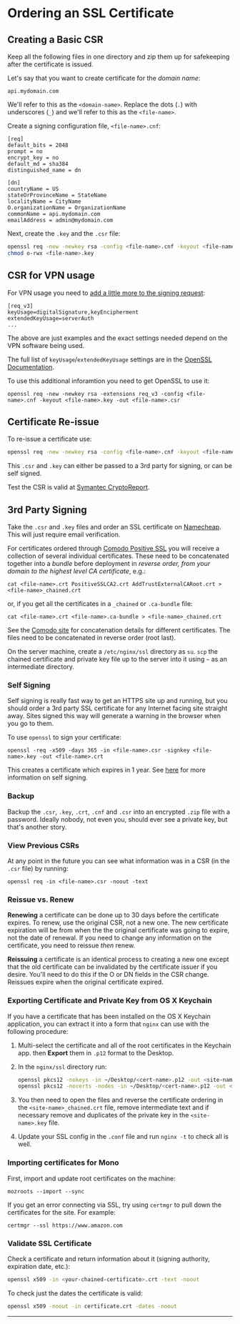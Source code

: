 # Ordering an SSL Certificate

## Creating a Basic CSR

Keep all the following files in one directory and zip them up for safekeeping after the certificate is issued.

Let's say that you want to create certificate for the _domain name_:

    api.mydomain.com

We'll refer to this as the `<domain-name>`. Replace the dots (`.`) with underscores (`_`) and we'll refer to this as the `<file-name>`.

Create a signing configuration file, `<file-name>.cnf`:

```
[req]
default_bits = 2048
prompt = no
encrypt_key = no
default_md = sha384
distinguished_name = dn

[dn]
countryName = US
stateOrProvinceName = StateName
localityName = CityName
O.organizationName = OrganizationName
commonName = api.mydomain.com
emailAddress = admin@mydomain.com
```

Next, create the `.key` and the `.csr` file:

```bash
openssl req -new -newkey rsa -config <file-name>.cnf -keyout <file-name>.key -out <file-name>.csr
chmod o-rwx <file-name>.key
```

## CSR for VPN usage

For VPN usage you need to [add a little more to the signing request](https://blogs.technet.microsoft.com/rrasblog/2009/06/10/what-type-of-certificate-to-install-on-the-vpn-server/):

```
[req_v3]
keyUsage=digitalSignature,keyEncipherment
extendedKeyUsage=serverAuth
...
```

The above are just examples and the exact settings needed depend on the VPN software being used.

The full list of `keyUsage`/`extendedKeyUsage` settings are in the [OpenSSL Documentation](https://www.openssl.org/docs/manmaster/man5/x509v3_config.html).

To use this additional inforamtion you need to get OpenSSL to use it:

```
openssl req -new -newkey rsa -extensions req_v3 -config <file-name>.cnf -keyout <file-name>.key -out <file-name>.csr
```

## Certificate Re-issue

To re-issue a certificate use:

```bash
openssl req -new -newkey rsa -config <file-name>.cnf -keyout <file-name>.key -out <file-name>.csr
```

This `.csr` and `.key` can either be passed to a 3rd party for signing, or can be self signed.

Test the CSR is valid at [Symantec CryptoReport](https://cryptoreport.websecurity.symantec.com/checker/views/csrCheck.jsp).

## 3rd Party Signing

Take the `.csr` and `.key` files and order an SSL certificate on [Namecheap](http://namecheap.com). This will just require email verification.

For certificates ordered through [Comodo Positive SSL](http://positivessl.com) you will receive a collection of several individual certificates. These need to be concatenated together into a _bundle_ before deployment in _reverse order, from your domain to the highest level CA certificate_, e.g.:

    cat <file-name>.crt PositiveSSLCA2.crt AddTrustExternalCARoot.crt > <file-name>_chained.crt

or, if you get all the certificates in a `_chained` or `.ca-bundle` file:

    cat <file-name>.crt <file-name>.ca-bundle > <file-name>_chained.crt

See the [Comodo site][3] for concatenation details for different certificates. The files need to be concatenated in reverse order (root last).

On the server machine, create a `/etc/nginx/ssl` directory as `su`. `scp` the chained certificate and private key file up to the server into it using `~` as an intermediate directory.

### Self Signing

Self signing is really fast way to get an HTTPS site up and running, but you should order a 3rd party SSL certificate for any Internet facing site straight away. Sites signed this way will generate a warning in the browser when you go to them.

To use `openssl` to sign your certificate:

    openssl -req -x509 -days 365 -in <file-name>.csr -signkey <file-name>.key -out <file-name>.crt

This creates a certificate which expires in 1 year. See [here][2] for more information on self signing.

### Backup

Backup the `.csr`, `.key`, `.crt`, `.cnf` and `.csr` into an encrypted `.zip` file with a password. Ideally nobody, not even you, should ever see a private key, but that's another story.

### View Previous CSRs

At any point in the future you can see what information was in a CSR (in the `.csr` file) by running:

    openssl req -in <file-name>.csr -noout -text

### Reissue vs. Renew

**Renewing** a certificate can be done up to 30 days before the certificate expires. To renew, use the original CSR, not a new one. The new certificate expiration will be from when the the original certificate was going to expire, not the date of renewal. If you need to change any information on the certificate, you need to reissue _then_ renew.

**Reissuing** a certificate is an identical process to creating a new one except that the old certificate can be invalidated by the certificate issuer if you desire. You'll need to do this if the O or DN fields in the CSR change. Reissues expire when the original certificate expired.

### Exporting Certificate and Private Key from OS X Keychain

If you have a certificate that has been installed on the OS X Keychain application, you can extract it into a form that `nginx` can use with the following procedure:

1. Multi-select the certificate and all of the root certificates in the Keychain app. then **Export** them in `.p12` format to the Desktop.
2. In the `nginx/ssl` directory run:

   ```bash
   openssl pkcs12 -nokeys -in ~/Desktop/<cert-name>.p12 -out <site-name>_chained.crt
   openssl pkcs12 -nocerts -nodes -in ~/Desktop/<cert-name>.p12 -out <site-name>.key
   ```

3. You then need to open the files and reverse the certificate ordering in the `<site-name>_chained.crt` file, remove intermediate text and if necessary remove and duplicates of the private key in the `<site-name>.key` file.
4. Update your SSL config in the `.conf` file and run `nginx -t` to check all is well.

### Importing certificates for Mono

First, import and update root certificates on the machine:

    mozroots --import --sync

If you get an error connecting via SSL, try using `certmgr` to pull down the certificates for the site. For example:

    certmgr --ssl https://www.amazon.com

### Validate SSL Certificate

Check a certificate and return information about it (signing authority, expiration date, etc.):

```bash
openssl x509 -in <your-chained-certificate>.crt -text -noout
```

To check just the dates the certificate is valid:

```bash
openssl x509 -noout -in certificate.crt -dates -noout
```

---

[1]: http://nginx.org/en/docs/http/configuring_https_servers.html
[2]: https://www.switch.ch/grid/certificates/obtain/grid-csr-openssl.html
[3]: https://support.comodo.com/index.php?/Default/Knowledgebase/Article/View/620/0/which-is-root-which-is-intermediate
